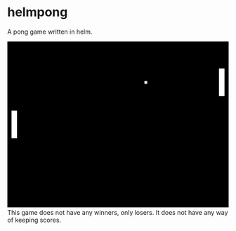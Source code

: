 helmpong
========

A pong game written in helm.

![Alt text](/pong.png?raw=true)
This game does not have any winners, only losers.
It does not have any way of keeping scores.
